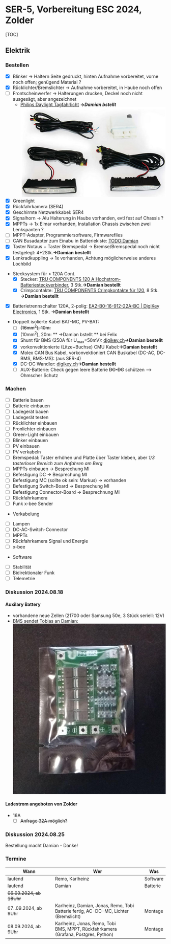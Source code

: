 # SER-5, Vorbereitung ESC 2024, Zolder

[TOC]

## Elektrik

### Bestellen

- [x] Blinker  → Haltern Seite gedruckt, hinten Aufnahme vorbereitet, vorne noch offen;  genügend Material ?
- [x] Rücklichter/Bremslichter  → Aufnahme vorbereitet, in Haube noch offen
- [ ] Frontscheinwerfer  → Halterungen drucken, Deckel noch nicht ausgesägt, aber angezeichnet
  - [Philips Daylight Tagfahrlicht](https://www.galaxus.ch/de/s4/product/philips-daylight-9-led-tagfahrlicht-autolampe-3515199)  ****→_Damian bstellt_****  
  ![1724002949269](image/todo-ESC2024/1724002949269.png)
- [x] Greenlight
- [x] Rückfahrkamera (SER4)
- [x] Geschirmte Netzwerkkabel: SER4
- [x] Signalhorn  -> Alu Halterung in Haube vorhanden, evtl fest auf Chassis ?
- [x] MPPTs  -> 1x Elmar vorhanden, Installation Chassis zwischen zwei Lenkspanten ?
- [ ] MPPT-Adapter, Programmiersoftware, Firmwarefiles
- [ ] CAN Busadapter zum Einabu in Batteriekiste: [TODO:Damian]()
- [x] Taster Notaus + Taster Bremspedal  -> Bremse/Bremspedal noch nicht festgelegt: 4+2Stk.**→Damian bestellt**
- [x] Lenkradkuppling  -> 1x vorhanden, Achtung möglicherweise anderes Lochbild
- Stecksystem für > 120A Cont.
  - [x] Stecker: [TRU COMPONENTS 120 A Hochstrom-Batteriesteckverbinder](https://www.digikey.ch/de/products/detail/anderson-power-products-inc/6810G1-BK/10650491), 3 Stk.**→Damian bestellt**
  - [x] Crimpcontakte: [TRU COMPONENTS Crimpkontakte für 120](https://www.digikey.ch/de/products/detail/anderson-power-products-inc/1319G4-BK/10650178), 8 Stk.  **→Damian bestellt**
- [x] Batterietrennschalter 120A, 2-polig: [EA2-B0-16-912-22A-BC | DigiKey Electronics](https://www.digikey.ch/de/products/detail/carling-technologies/EA2-B0-16-912-22A-BC/15287086), 1 Stk. **→Damian bestellt**
- Doppelt isolierte Kabel BAT-MC, PV-BAT:
  - [ ] ~~(16mm<sup>2</sup>), 10m:~~
  - [x] (10mm<sup>2</sup>), 20m: ** →Damian bstellt ** bei Felix
  - [x] Shunt für BMS (250A für U<sub>max</sub>=50mV): [digikey.ch](https://www.digikey.ch/de/products/detail/bourns-inc/RSB-500-100/4967080)**→Damian bestellt**
  - [x] vorkonvektionierte (Litze+Buchse) CMU Kabel:**→Damian bestellt**
  - [x] Molex CAN Bus Kabel, vorkonvektioniert CAN Buskabel (DC-AC, DC-BMS, BMS-MS): (aus SER-4)
  - [x] DC-DC Wandler: [digikey.ch](https://www.digikey.ch/de/products/detail/murata-power-solutions-inc/MEV3S1212SC/2126404)**→Damian bestellt**
  - [ ] AUX-Batterie: Check gegen leere Batterie ~~DC-DC~~ schützen --> Ohmscher Schutz

### Machen

- [ ] Batterie bauen
- [ ] Batterie einbauen
- [ ] Ladegerät bauen
- [ ] Ladegerät testen
- [ ] Rücklichter einbauen
- [ ] Fronlichter einbauen
- [ ] Green-Light einbauen
- [ ] Blinker einbauen
- [ ] PV einbauen
- [ ] PV verkabeln
- [ ] Bremspedal: Taster erhöhen und Platte über Taster kleben, aber _1/3 tasterloser Bereich zum Anfahren am Berg_ 
- [ ] MPPTs einbauen  -> Besprechung MI
- [ ] Befestigung DC   -> Besprechung MI
- [ ] Befestigung MC (sollte ok sein: Markus)  -> vorhanden
- [ ] Befestigung Switch-Board  -> Besprechung MI
- [ ] Befestigung Connector-Board  -> Besprechnung MI
- [ ] Rückfahrkamera
- [ ] Funk x-bee Sender
- Verkabelung
- [ ] Lampen
- [ ] DC-AC-Switch-Connector
- [ ] MPPTs
- [ ] Rückfahrkamera Signal und Energie
- [ ] x-bee
- Software
- [ ] Stabilität
- [ ] Bidirektionaler Funk
- [ ] Telemetrie

### Diskussion 2024.08.18
#### Auxilary Battery

- vorhandene neue Zellen (21700  oder Samsung 50e, 3 Stück seriell: 12V)
- BMS sendet Tobias an Damian:![1724002403755](image/todo-ESC2024/1724002403755.png)

#### Ladestrom angeboten von Zolder

- 16A
  - [ ] ~~Anfrage 32A möglich?~~

### Diskussion 2024.08.25

Bestellung macht Damian - Danke!

### Termine 

| Wann                     | Wer                                                          | Was      |
| ------------------------ | ------------------------------------------------------------ | -------- |
| laufend                  | Remo, Karlheinz                                              | Software |
| laufend                  | Damian                                                       | Batterie |
| ~~06.09.2024, ab 18Uhr~~ |                                                              |          |
| 07..09.2024, ab 9Uhr     | Karlheinz, Damian, Jonas, Remo, Tobi<br />Batterie fertig, AC-DC-MC, Lichter (Bremslicht) | Montage  |
| 08.09.2024,  ab 9Uhr     | Karlheinz, Jonas, Remo, Tobi<br />BMS, MPPT, Rückfahrkamera<br />(Grafana, Postgres, Python) | Montage  |

